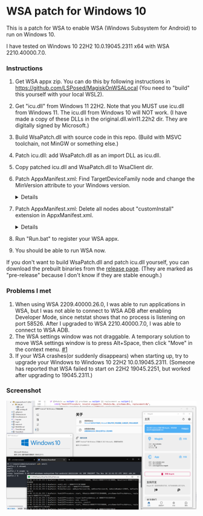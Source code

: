 # WSA patch for Windows 10

This is a patch for WSA to enable WSA (Windows Subsystem for Android) to run on Windows 10.

I have tested on Windows 10 22H2 10.0.19045.2311 x64 with WSA 2210.40000.7.0.

### Instructions

1. Get WSA appx zip. You can do this by following instructions in https://github.com/LSPosed/MagiskOnWSALocal
   (You need to "build" this yourself with your local WSL2).
2. Get "icu.dll" from Windows 11 22H2. Note that you MUST use icu.dll from Windows 11.
   The icu.dll from Windows 10 will NOT work.
   (I have made a copy of these DLLs in the original.dll.win11.22h2 dir. They are digitally signed by Microsoft.)
3. Build WsaPatch.dll with source code in this repo.
   (Build with MSVC toolchain, not MinGW or something else.)
4. Patch icu.dll: add WsaPatch.dll as an import DLL as icu.dll.
5. Copy patched icu.dll and WsaPatch.dll to WsaClient dir.
6. Patch AppxManifest.xml: Find TargetDeviceFamily node and change the MinVersion attribute to your Windows version.
   <details>

   Find the following line in AppxManifest.xml.
   ```xml
   <TargetDeviceFamily Name="Windows.Desktop" MinVersion="10.0.22000.120" MaxVersionTested="10.0.22000.120"/>
   ```

   Change the `MinVersion` from `10.0.22000.120` to your Windows version, like `10.0.19045.2311`.
   </details>
7. Patch AppxManifest.xml: Delete all nodes about "customInstall" extension in AppxManifest.xml.
   <details>
   Delete the following content from AppxManifest.xml.

   ```xml
   <rescap:Capability Name="customInstallActions"/>
   ```

   ```xml
   <desktop6:Extension Category="windows.customInstall">
       <desktop6:CustomInstall Folder="CustomInstall" desktop8:RunAsUser="true">
           <desktop6:RepairActions>
               <desktop6:RepairAction File="WsaSetup.exe" Name="Repair" Arguments="repair"/>
           </desktop6:RepairActions>
           <desktop6:UninstallActions>
               <desktop6:UninstallAction File="WsaSetup.exe" Name="Uninstall" Arguments="uninstall"/>
           </desktop6:UninstallActions>
       </desktop6:CustomInstall>
   </desktop6:Extension>
   ```

   </details>
8. Run "Run.bat" to register your WSA appx.
9. You should be able to run WSA now.

If you don't want to build WsaPatch.dll and patch icu.dll yourself,
you can download the prebuilt binaries from the [release page](https://github.com/cinit/WSAPatch/releases).
(They are marked as "pre-release" because I don't know if they are stable enough.)

### Problems I met

1. When using WSA 2209.40000.26.0, I was able to run applications in WSA,
   but I was not able to connect to WSA ADB after enabling Developer Mode,
   since netstat shows that no process is listening on port 58526.
   After I upgraded to WSA 2210.40000.7.0, I was able to connect to WSA ADB.
2. The WSA settings window was not draggable.
   A temporary solution to move WSA settings window is to press Alt+Space, then click "Move" in the context menu. [#1](https://github.com/cinit/WSAPatch/issues/1)
3. If your WSA crashes(or suddenly disappears) when starting up, try to upgrade your Windows to Windows 10 22H2 10.0.19045.2311.
   (Someone has reported that WSA failed to start on 22H2 19045.2251, but worked after upgrading to 19045.2311.)

### Screenshot

![screenshot](./pic/screenshot_20221202.png)
